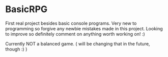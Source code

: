 # BasicRPG
First real project besides basic console programs. 
Very new to programming so forgive any newbie mistakes made in this project. 
Looking to improve so definitely comment on anything worth working on! :)

Currently NOT a balanced game. ( will be changing that in the future, though :) )

